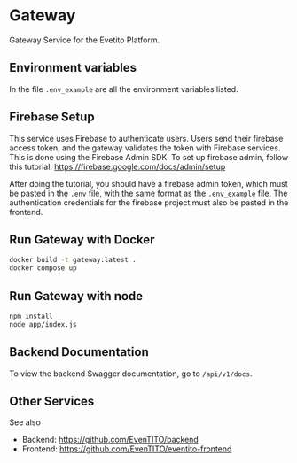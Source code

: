 # Gateway

Gateway Service for the Evetito Platform.

## Environment variables
In the file `.env_example` are all the environment variables listed.

## Firebase Setup
This service uses Firebase to authenticate users. Users send their firebase access token, and the gateway validates the token with Firebase services. This is done using the Firebase Admin SDK.
To set up firebase admin, follow this tutorial: 
https://firebase.google.com/docs/admin/setup 

After doing the tutorial, you should have a firebase admin token, which must be pasted in the `.env` file, with the same format as the `.env_example` file. The authentication credentials for the firebase project must also be pasted in the frontend.

## Run Gateway with Docker
```bash
docker build -t gateway:latest .
docker compose up
```

## Run Gateway with node
```bash
npm install
node app/index.js
```

## Backend Documentation
To view the backend Swagger documentation, go to `/api/v1/docs`.

## Other Services
See also
- Backend: https://github.com/EvenTITO/backend
- Frontend: https://github.com/EvenTITO/eventito-frontend
